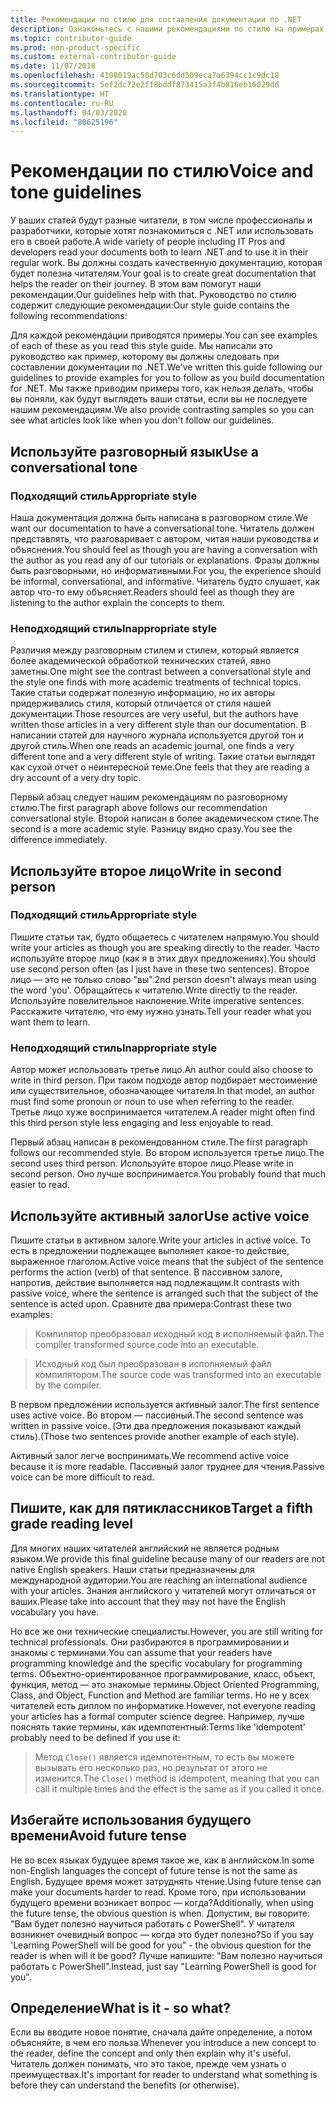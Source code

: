 ```yaml
---
title: Рекомендации по стилю для составления документации по .NET
description: Ознакомьтесь с нашими рекомендациями по стилю на примерах.
ms.topic: contributor-guide
ms.prod: non-product-specific
ms.custom: external-contributor-guide
ms.date: 11/07/2018
ms.openlocfilehash: 4108019ac50d703c6dd509eca7a6394cc1c9dc18
ms.sourcegitcommit: 5ef2dc72e2ff8bddf873415a3f4b816eb16029dd
ms.translationtype: HT
ms.contentlocale: ru-RU
ms.lasthandoff: 04/03/2020
ms.locfileid: "80625196"
---
```

# <a name="voice-and-tone-guidelines"></a><span data-ttu-id="95bc4-103">Рекомендации по стилю</span><span class="sxs-lookup"><span data-stu-id="95bc4-103">Voice and tone guidelines</span></span>

<span data-ttu-id="95bc4-104">У ваших статей будут разные читатели, в том числе профессионалы и разработчики, которые хотят познакомиться с .NET или использовать его в своей работе.</span><span class="sxs-lookup"><span data-stu-id="95bc4-104">A wide variety of people including IT Pros and developers read your documents both to learn .NET and to use it in their regular work.</span></span> <span data-ttu-id="95bc4-105">Вы должны создать качественную документацию, которая будет полезна читателям.</span><span class="sxs-lookup"><span data-stu-id="95bc4-105">Your goal is to create great documentation that helps the reader on their journey.</span></span> <span data-ttu-id="95bc4-106">В этом вам помогут наши рекомендации.</span><span class="sxs-lookup"><span data-stu-id="95bc4-106">Our guidelines help with that.</span></span> <span data-ttu-id="95bc4-107">Руководство по стилю содержит следующие рекомендации:</span><span class="sxs-lookup"><span data-stu-id="95bc4-107">Our style guide contains the following recommendations:</span></span>

<span data-ttu-id="95bc4-108">Для каждой рекомендации приводятся примеры.</span><span class="sxs-lookup"><span data-stu-id="95bc4-108">You can see examples of each of these as you read this style guide.</span></span> <span data-ttu-id="95bc4-109">Мы написали это руководство как пример, которому вы должны следовать при составлении документации по .NET.</span><span class="sxs-lookup"><span data-stu-id="95bc4-109">We've written this guide following our guidelines to provide examples for you to follow as you build documentation for .NET.</span></span> <span data-ttu-id="95bc4-110">Мы также приводим примеры того, как нельзя делать, чтобы вы поняли, как будут выглядеть ваши статьи, если вы не последуете нашим рекомендациям.</span><span class="sxs-lookup"><span data-stu-id="95bc4-110">We also provide contrasting samples so you can see what articles look like when you don't follow our guidelines.</span></span>

## <a name="use-a-conversational-tone"></a><span data-ttu-id="95bc4-111">Используйте разговорный язык</span><span class="sxs-lookup"><span data-stu-id="95bc4-111">Use a conversational tone</span></span>

### <a name="appropriate-style"></a><span data-ttu-id="95bc4-112">Подходящий стиль</span><span class="sxs-lookup"><span data-stu-id="95bc4-112">Appropriate style</span></span>

<span data-ttu-id="95bc4-113">Наша документация должна быть написана в разговорном стиле.</span><span class="sxs-lookup"><span data-stu-id="95bc4-113">We want our documentation to have a conversational tone.</span></span> <span data-ttu-id="95bc4-114">Читатель должен представлять, что разговаривает с автором, читая наши руководства и объяснения.</span><span class="sxs-lookup"><span data-stu-id="95bc4-114">You should feel as though you are having a conversation with the author as you read any of our tutorials or explanations.</span></span> <span data-ttu-id="95bc4-115">Фразы должны быть разговорными, но информативными.</span><span class="sxs-lookup"><span data-stu-id="95bc4-115">For you, the experience should be informal, conversational, and informative.</span></span> <span data-ttu-id="95bc4-116">Читатель будто слушает, как автор что-то ему объясняет.</span><span class="sxs-lookup"><span data-stu-id="95bc4-116">Readers should feel as though they are listening to the author explain the concepts to them.</span></span>

### <a name="inappropriate-style"></a><span data-ttu-id="95bc4-117">Неподходящий стиль</span><span class="sxs-lookup"><span data-stu-id="95bc4-117">Inappropriate style</span></span>

<span data-ttu-id="95bc4-118">Различия между разговорным стилем и стилем, который является более академической обработкой технических статей, явно заметны.</span><span class="sxs-lookup"><span data-stu-id="95bc4-118">One might see the contrast between a conversational style and the style one finds with more academic treatments of technical topics.</span></span> <span data-ttu-id="95bc4-119">Такие статьи содержат полезную информацию, но их авторы придерживались стиля, который отличается от стиля нашей документации.</span><span class="sxs-lookup"><span data-stu-id="95bc4-119">Those resources are very useful, but the authors have written those articles in a very different style than our documentation.</span></span> <span data-ttu-id="95bc4-120">В написании статей для научного журнала используется другой тон и другой стиль.</span><span class="sxs-lookup"><span data-stu-id="95bc4-120">When one reads an academic journal, one finds a very different tone and a very different style of writing.</span></span> <span data-ttu-id="95bc4-121">Такие статьи выглядят как сухой отчет о неинтересной теме.</span><span class="sxs-lookup"><span data-stu-id="95bc4-121">One feels that they are reading a dry account of a very dry topic.</span></span>  

<span data-ttu-id="95bc4-122">Первый абзац следует нашим рекомендациям по разговорному стилю.</span><span class="sxs-lookup"><span data-stu-id="95bc4-122">The first paragraph above follows our recommendation conversational style.</span></span> <span data-ttu-id="95bc4-123">Второй написан в более академическом стиле.</span><span class="sxs-lookup"><span data-stu-id="95bc4-123">The second is a more academic style.</span></span> <span data-ttu-id="95bc4-124">Разницу видно сразу.</span><span class="sxs-lookup"><span data-stu-id="95bc4-124">You see the difference immediately.</span></span> 

## <a name="write-in-second-person"></a><span data-ttu-id="95bc4-125">Используйте второе лицо</span><span class="sxs-lookup"><span data-stu-id="95bc4-125">Write in second person</span></span>

### <a name="appropriate-style"></a><span data-ttu-id="95bc4-126">Подходящий стиль</span><span class="sxs-lookup"><span data-stu-id="95bc4-126">Appropriate style</span></span>

<span data-ttu-id="95bc4-127">Пишите статьи так, будто общаетесь с читателем напрямую.</span><span class="sxs-lookup"><span data-stu-id="95bc4-127">You should write your articles as though you are speaking directly to the reader.</span></span> <span data-ttu-id="95bc4-128">Часто используйте второе лицо (как я в этих двух предложениях).</span><span class="sxs-lookup"><span data-stu-id="95bc4-128">You should use second person often (as I just have in these two sentences).</span></span> <span data-ttu-id="95bc4-129">Второе лицо — это не только слово "вы".</span><span class="sxs-lookup"><span data-stu-id="95bc4-129">2nd person doesn't always mean using the word 'you'.</span></span> <span data-ttu-id="95bc4-130">Обращайтесь к читателю.</span><span class="sxs-lookup"><span data-stu-id="95bc4-130">Write directly to the reader.</span></span> <span data-ttu-id="95bc4-131">Используйте повелительное наклонение.</span><span class="sxs-lookup"><span data-stu-id="95bc4-131">Write imperative sentences.</span></span> <span data-ttu-id="95bc4-132">Расскажите читателю, что ему нужно узнать.</span><span class="sxs-lookup"><span data-stu-id="95bc4-132">Tell your reader what you want them to learn.</span></span>

### <a name="inappropriate-style"></a><span data-ttu-id="95bc4-133">Неподходящий стиль</span><span class="sxs-lookup"><span data-stu-id="95bc4-133">Inappropriate style</span></span>

<span data-ttu-id="95bc4-134">Автор может использовать третье лицо.</span><span class="sxs-lookup"><span data-stu-id="95bc4-134">An author could also choose to write in third person.</span></span> <span data-ttu-id="95bc4-135">При таком подходе автор подбирает местоимение или существительное, обозначающее читателя.</span><span class="sxs-lookup"><span data-stu-id="95bc4-135">In that model, an author must find some pronoun or noun to use when referring to the reader.</span></span> <span data-ttu-id="95bc4-136">Третье лицо хуже воспринимается читателем.</span><span class="sxs-lookup"><span data-stu-id="95bc4-136">A reader might often find this third person style less engaging and less enjoyable to read.</span></span>

<span data-ttu-id="95bc4-137">Первый абзац написан в рекомендованном стиле.</span><span class="sxs-lookup"><span data-stu-id="95bc4-137">The first paragraph follows our recommended style.</span></span> <span data-ttu-id="95bc4-138">Во втором используется третье лицо.</span><span class="sxs-lookup"><span data-stu-id="95bc4-138">The second uses third person.</span></span> <span data-ttu-id="95bc4-139">Используйте второе лицо.</span><span class="sxs-lookup"><span data-stu-id="95bc4-139">Please write in second person.</span></span> <span data-ttu-id="95bc4-140">Оно лучше воспринимается.</span><span class="sxs-lookup"><span data-stu-id="95bc4-140">You probably found that much easier to read.</span></span>

## <a name="use-active-voice"></a><span data-ttu-id="95bc4-141">Используйте активный залог</span><span class="sxs-lookup"><span data-stu-id="95bc4-141">Use active voice</span></span>

<span data-ttu-id="95bc4-142">Пишите статьи в активном залоге.</span><span class="sxs-lookup"><span data-stu-id="95bc4-142">Write your articles in active voice.</span></span> <span data-ttu-id="95bc4-143">То есть в предложении подлежащее выполняет какое-то действие, выраженное глаголом.</span><span class="sxs-lookup"><span data-stu-id="95bc4-143">Active voice means that the subject of the sentence performs the action (verb) of that sentence.</span></span> <span data-ttu-id="95bc4-144">В пассивном залоге, напротив, действие выполняется над подлежащим.</span><span class="sxs-lookup"><span data-stu-id="95bc4-144">It contrasts with passive voice, where the sentence is arranged such that the subject of the sentence is acted upon.</span></span> <span data-ttu-id="95bc4-145">Сравните два примера:</span><span class="sxs-lookup"><span data-stu-id="95bc4-145">Contrast these two examples:</span></span>

><span data-ttu-id="95bc4-146">Компилятор преобразовал исходный код в исполняемый файл.</span><span class="sxs-lookup"><span data-stu-id="95bc4-146">The compiler transformed source code into an executable.</span></span>

><span data-ttu-id="95bc4-147">Исходный код был преобразован в исполняемый файл компилятором.</span><span class="sxs-lookup"><span data-stu-id="95bc4-147">The source code was transformed into an executable by the compiler.</span></span>

<span data-ttu-id="95bc4-148">В первом предложении используется активный залог.</span><span class="sxs-lookup"><span data-stu-id="95bc4-148">The first sentence uses active voice.</span></span> <span data-ttu-id="95bc4-149">Во втором — пассивный.</span><span class="sxs-lookup"><span data-stu-id="95bc4-149">The second sentence was written in passive voice.</span></span> <span data-ttu-id="95bc4-150">(Эти два предложения показывают каждый стиль).</span><span class="sxs-lookup"><span data-stu-id="95bc4-150">(Those two sentences provide another example of each style).</span></span>

<span data-ttu-id="95bc4-151">Активный залог легче воспринимать.</span><span class="sxs-lookup"><span data-stu-id="95bc4-151">We recommend active voice because it is more readable.</span></span> <span data-ttu-id="95bc4-152">Пассивный залог труднее для чтения.</span><span class="sxs-lookup"><span data-stu-id="95bc4-152">Passive voice can be more difficult to read.</span></span>

## <a name="target-a-fifth-grade-reading-level"></a><span data-ttu-id="95bc4-153">Пишите, как для пятиклассников</span><span class="sxs-lookup"><span data-stu-id="95bc4-153">Target a fifth grade reading level</span></span>

<span data-ttu-id="95bc4-154">Для многих наших читателей английский не является родным языком.</span><span class="sxs-lookup"><span data-stu-id="95bc4-154">We provide this final guideline because many of our readers are not native English speakers.</span></span> <span data-ttu-id="95bc4-155">Наши статьи предназначены для международной аудитории.</span><span class="sxs-lookup"><span data-stu-id="95bc4-155">You are reaching an international audience with your articles.</span></span> <span data-ttu-id="95bc4-156">Знания английского у читателей могут отличаться от ваших.</span><span class="sxs-lookup"><span data-stu-id="95bc4-156">Please take into account that they may not have the English vocabulary you have.</span></span>

<span data-ttu-id="95bc4-157">Но все же они технические специалисты.</span><span class="sxs-lookup"><span data-stu-id="95bc4-157">However, you are still writing for technical professionals.</span></span> <span data-ttu-id="95bc4-158">Они разбираются в программировании и знакомы с терминами.</span><span class="sxs-lookup"><span data-stu-id="95bc4-158">You can assume that your readers have programming knowledge and the specific vocabulary for programming terms.</span></span> <span data-ttu-id="95bc4-159">Объектно-ориентированное программирование, класс, объект, функция, метод — это знакомые термины.</span><span class="sxs-lookup"><span data-stu-id="95bc4-159">Object Oriented Programming, Class, and Object, Function and Method are familiar terms.</span></span> <span data-ttu-id="95bc4-160">Но не у всех читателей есть диплом по информатике.</span><span class="sxs-lookup"><span data-stu-id="95bc4-160">However, not everyone reading your articles has a formal computer science degree.</span></span> <span data-ttu-id="95bc4-161">Например, лучше пояснять такие термины, как идемпотентный:</span><span class="sxs-lookup"><span data-stu-id="95bc4-161">Terms like 'idempotent' probably need to be defined if you use it:</span></span>

><span data-ttu-id="95bc4-162">Метод `Close()` является идемпотентным, то есть вы можете вызывать его несколько раз, но результат от этого не изменится.</span><span class="sxs-lookup"><span data-stu-id="95bc4-162">The `Close()` method is idempotent, meaning that you can call it multiple times and the effect is the same as if you called it once.</span></span>

## <a name="avoid-future-tense"></a><span data-ttu-id="95bc4-163">Избегайте использования будущего времени</span><span class="sxs-lookup"><span data-stu-id="95bc4-163">Avoid future tense</span></span>

<span data-ttu-id="95bc4-164">Не во всех языках будущее время такое же, как в английском.</span><span class="sxs-lookup"><span data-stu-id="95bc4-164">In some non-English languages the concept of future tense is not the same as English.</span></span> <span data-ttu-id="95bc4-165">Будущее время может затруднять чтение.</span><span class="sxs-lookup"><span data-stu-id="95bc4-165">Using future tense can make your documents harder to read.</span></span> <span data-ttu-id="95bc4-166">Кроме того, при использовании будущего времени возникает вопрос — когда?</span><span class="sxs-lookup"><span data-stu-id="95bc4-166">Additionally, when using the future tense, the obvious question is when.</span></span> <span data-ttu-id="95bc4-167">Допустим, вы говорите: "Вам будет полезно научиться работать с PowerShell". У читателя возникнет очевидный вопрос — когда это будет полезно?</span><span class="sxs-lookup"><span data-stu-id="95bc4-167">So if you say 'Learning PowerShell will be good for you" - the obvious question for the reader is when will it be good?</span></span> <span data-ttu-id="95bc4-168">Лучше напишите: "Вам полезно научиться работать с PowerShell".</span><span class="sxs-lookup"><span data-stu-id="95bc4-168">Instead, just say "Learning PowerShell is good for you".</span></span>

## <a name="what-is-it---so-what"></a><span data-ttu-id="95bc4-169">Определение</span><span class="sxs-lookup"><span data-stu-id="95bc4-169">What is it - so what?</span></span>

<span data-ttu-id="95bc4-170">Если вы вводите новое понятие, сначала дайте определение, а потом объясняйте, в чем его польза.</span><span class="sxs-lookup"><span data-stu-id="95bc4-170">Whenever you introduce a new concept to the reader, define the concept and only then explain why it's useful.</span></span> <span data-ttu-id="95bc4-171">Читатель должен понимать, что это такое, прежде чем узнать о преимуществах.</span><span class="sxs-lookup"><span data-stu-id="95bc4-171">It's important for reader to understand what something is before they can understand the benefits (or otherwise).</span></span>
